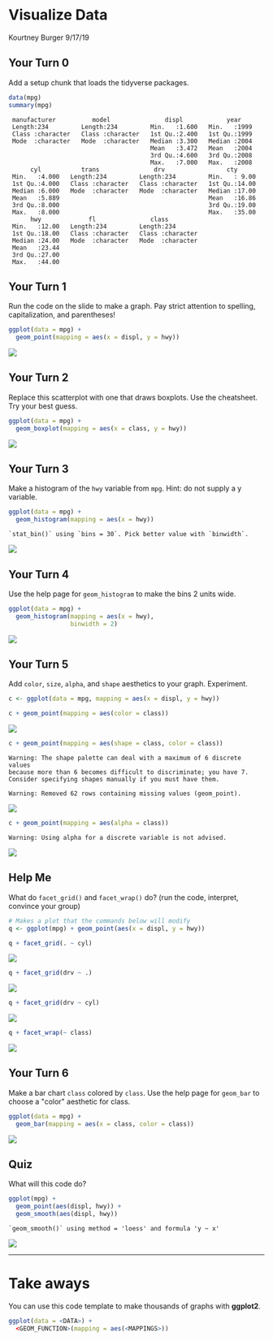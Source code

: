 Visualize Data
================
Kourtney Burger
9/17/19

Your Turn 0
-----------

Add a setup chunk that loads the tidyverse packages.

``` r
data(mpg)
summary(mpg)
```

     manufacturer          model               displ            year     
     Length:234         Length:234         Min.   :1.600   Min.   :1999  
     Class :character   Class :character   1st Qu.:2.400   1st Qu.:1999  
     Mode  :character   Mode  :character   Median :3.300   Median :2004  
                                           Mean   :3.472   Mean   :2004  
                                           3rd Qu.:4.600   3rd Qu.:2008  
                                           Max.   :7.000   Max.   :2008  
          cyl           trans               drv                 cty       
     Min.   :4.000   Length:234         Length:234         Min.   : 9.00  
     1st Qu.:4.000   Class :character   Class :character   1st Qu.:14.00  
     Median :6.000   Mode  :character   Mode  :character   Median :17.00  
     Mean   :5.889                                         Mean   :16.86  
     3rd Qu.:8.000                                         3rd Qu.:19.00  
     Max.   :8.000                                         Max.   :35.00  
          hwy             fl               class          
     Min.   :12.00   Length:234         Length:234        
     1st Qu.:18.00   Class :character   Class :character  
     Median :24.00   Mode  :character   Mode  :character  
     Mean   :23.44                                        
     3rd Qu.:27.00                                        
     Max.   :44.00                                        

Your Turn 1
-----------

Run the code on the slide to make a graph. Pay strict attention to spelling, capitalization, and parentheses!

``` r
ggplot(data = mpg) +
  geom_point(mapping = aes(x = displ, y = hwy))
```

![](Week-4-Visualize-Exercises_files/figure-markdown_github/unnamed-chunk-2-1.png)

Your Turn 2
-----------

Replace this scatterplot with one that draws boxplots. Use the cheatsheet. Try your best guess.

``` r
ggplot(data = mpg) +
  geom_boxplot(mapping = aes(x = class, y = hwy))
```

![](Week-4-Visualize-Exercises_files/figure-markdown_github/unnamed-chunk-3-1.png)

Your Turn 3
-----------

Make a histogram of the `hwy` variable from `mpg`. Hint: do not supply a y variable.

``` r
ggplot(data = mpg) +
  geom_histogram(mapping = aes(x = hwy))
```

    `stat_bin()` using `bins = 30`. Pick better value with `binwidth`.

![](Week-4-Visualize-Exercises_files/figure-markdown_github/unnamed-chunk-4-1.png)

Your Turn 4
-----------

Use the help page for `geom_histogram` to make the bins 2 units wide.

``` r
ggplot(data = mpg) +
  geom_histogram(mapping = aes(x = hwy), 
                 binwidth = 2)
```

![](Week-4-Visualize-Exercises_files/figure-markdown_github/unnamed-chunk-5-1.png)

Your Turn 5
-----------

Add `color`, `size`, `alpha`, and `shape` aesthetics to your graph. Experiment.

``` r
c <- ggplot(data = mpg, mapping = aes(x = displ, y = hwy))

c + geom_point(mapping = aes(color = class))
```

![](Week-4-Visualize-Exercises_files/figure-markdown_github/unnamed-chunk-6-1.png)

``` r
c + geom_point(mapping = aes(shape = class, color = class))
```

    Warning: The shape palette can deal with a maximum of 6 discrete values
    because more than 6 becomes difficult to discriminate; you have 7.
    Consider specifying shapes manually if you must have them.

    Warning: Removed 62 rows containing missing values (geom_point).

![](Week-4-Visualize-Exercises_files/figure-markdown_github/unnamed-chunk-6-2.png)

``` r
c + geom_point(mapping = aes(alpha = class))
```

    Warning: Using alpha for a discrete variable is not advised.

![](Week-4-Visualize-Exercises_files/figure-markdown_github/unnamed-chunk-6-3.png)

Help Me
-------

What do `facet_grid()` and `facet_wrap()` do? (run the code, interpret, convince your group)

``` r
# Makes a plot that the commands below will modify
q <- ggplot(mpg) + geom_point(aes(x = displ, y = hwy))

q + facet_grid(. ~ cyl)
```

![](Week-4-Visualize-Exercises_files/figure-markdown_github/unnamed-chunk-7-1.png)

``` r
q + facet_grid(drv ~ .)
```

![](Week-4-Visualize-Exercises_files/figure-markdown_github/unnamed-chunk-7-2.png)

``` r
q + facet_grid(drv ~ cyl)
```

![](Week-4-Visualize-Exercises_files/figure-markdown_github/unnamed-chunk-7-3.png)

``` r
q + facet_wrap(~ class)
```

![](Week-4-Visualize-Exercises_files/figure-markdown_github/unnamed-chunk-7-4.png)

Your Turn 6
-----------

Make a bar chart `class` colored by `class`. Use the help page for `geom_bar` to choose a "color" aesthetic for class.

``` r
ggplot(data = mpg) +
  geom_bar(mapping = aes(x = class, color = class))
```

![](Week-4-Visualize-Exercises_files/figure-markdown_github/unnamed-chunk-8-1.png)

Quiz
----

What will this code do?

``` r
ggplot(mpg) + 
  geom_point(aes(displ, hwy)) +
  geom_smooth(aes(displ, hwy))
```

    `geom_smooth()` using method = 'loess' and formula 'y ~ x'

![](Week-4-Visualize-Exercises_files/figure-markdown_github/unnamed-chunk-9-1.png)

------------------------------------------------------------------------

Take aways
==========

You can use this code template to make thousands of graphs with **ggplot2**.

``` r
ggplot(data = <DATA>) +
  <GEOM_FUNCTION>(mapping = aes(<MAPPINGS>))
```
